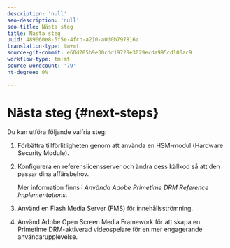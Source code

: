 ```yaml
---
description: 'null'
seo-description: 'null'
seo-title: Nästa steg
title: Nästa steg
uuid: 489060e8-5f5e-4fcb-a210-a0d0b797816a
translation-type: tm+mt
source-git-commit: e60d285b9e30cdd19728e3029ecda995cd100ac9
workflow-type: tm+mt
source-wordcount: '79'
ht-degree: 0%

---
```



# Nästa steg {#next-steps}

Du kan utföra följande valfria steg:
1. Förbättra tillförlitligheten genom att använda en HSM-modul (Hardware Security Module).
1. Konfigurera en referenslicensserver och ändra dess källkod så att den passar dina affärsbehov.

   Mer information finns i *Använda Adobe Primetime DRM Reference Implementations.*
1. Använd en Flash Media Server (FMS) för innehållsströmning.
1. Använd Adobe Open Screen Media Framework för att skapa en Primetime DRM-aktiverad videospelare för en mer engagerande användarupplevelse.
